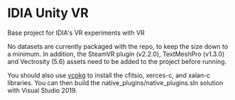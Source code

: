 # IDIA Unity VR
Base project for IDIA's VR experiments with VR

No datasets are currently packaged with the repo, to keep the size down to a minimum. In addition, the SteamVR plugin (v2.2.0), TextMeshPro (v1.3.0) and Vectrosity (5.6) assets need to be added to the project before running.

You should also use [vcpkg](https://github.com/microsoft/vcpkg) to install the cfitsio, xerces-c, and xalan-c libraries. You can then build the native_plugins/native_plugins.sln solution with Visual Studio 2019.
